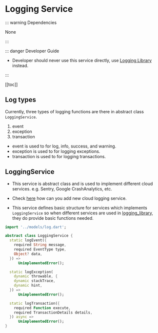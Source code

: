 # Logging Service

::: warning Dependencies

None

:::

::: danger Developer Guide

- Developer should never use this service directly, use [Logging Library](../logging_library.md) instead.

:::


[[toc]]

## Log types

Currently, three types of logging functions are there in abstract class `LoggingService`.

1. event
2. exception
3. transaction

- event is used to for log, info, success, and warning.
- exception is used to for logging exceptions.
- transaction is used to for logging transactions.

## LoggingService

- This service is abstract class and is used to implement different cloud services. e.g. Sentry, Google CrashAnalytics, etc.

- Check [here](../logging_library.md#how-to-add-new-cloud-service) how can you add new cloud logging service.

- This service defines basic structure for services which implements `LoggingService` so when different services are used in [logging_library](../logging_library.md), they do provide basic functions needed.

```dart
import '../models/log.dart';

abstract class LoggingService {
  static logEvent({
    required String message,
    required EventType type,
    Object? data,
  }) =>
      UnimplementedError();

  static logException(
    dynamic throwable, {
    dynamic stackTrace,
    dynamic hint,
  }) =>
      UnimplementedError();

  static logTransaction({
    required Function execute,
    required TransactionDetails details,
  }) async =>
      UnimplementedError();
}
```
